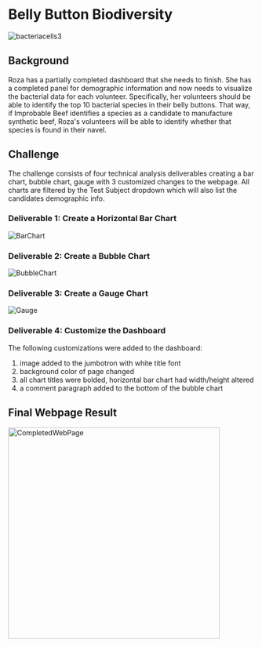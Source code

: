 # **Belly Button Biodiversity**

![bacteriacells3](https://user-images.githubusercontent.com/89538802/141654610-4713d69e-f483-425e-ad7d-09fb3877c700.jpg)

## **Background**

Roza has a partially completed dashboard that she needs to finish. She has a completed panel for demographic information 
and now needs to visualize the bacterial data for each volunteer. Specifically, her volunteers should be able to identify
the top 10 bacterial species in their belly buttons. That way, if Improbable Beef identifies a species as a candidate to 
manufacture synthetic beef, Roza's volunteers will be able to identify whether that species is found in their navel.

## **Challenge**
The challenge consists of four technical analysis deliverables creating a bar chart, bubble chart, gauge with 3 customized changes to the webpage.  All charts are filtered by the Test Subject dropdown which will also list the candidates demographic info.  

### Deliverable 1: Create a Horizontal Bar Chart
	
![BarChart](https://user-images.githubusercontent.com/89538802/141654692-e644b821-1cc0-4e95-8d84-26f4607705b1.png)

### Deliverable 2: Create a Bubble Chart
	
![BubbleChart](https://user-images.githubusercontent.com/89538802/141654696-f743595b-db9e-4c57-ac7c-e62e08aa3557.png)

	

### Deliverable 3: Create a Gauge Chart

![Gauge](https://user-images.githubusercontent.com/89538802/141654703-a5471bc0-9731-49b8-99d8-753f81c0f373.png)

### Deliverable 4: Customize the Dashboard
The following customizations were added to the dashboard:
1) image added to the jumbotron with white title font
2) background color of page changed
3) all chart titles were bolded, horizontal bar chart had width/height altered
4) a comment paragraph added to the bottom of the bubble chart

## **Final Webpage Result**
	
<img width="431" alt="CompletedWebPage" src="https://user-images.githubusercontent.com/89538802/141654724-d6642a38-1122-4354-82e4-8e84bb2f3624.PNG">
